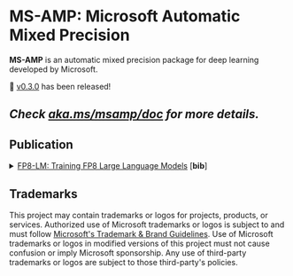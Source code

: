 # MS-AMP: Microsoft Automatic Mixed Precision

__MS-AMP__ is an automatic mixed precision package for deep learning developed by Microsoft.

📢 [v0.3.0](https://github.com/Azure/MS-AMP/releases/tag/v0.3.0) has been released!

## _Check [aka.ms/msamp/doc](https://aka.ms/msamp/doc) for more details._

## Publication

<details>
<summary>
<a href="https://arxiv.org/pdf/2310.18313.pdf">FP8-LM: Training FP8 Large Language Models</a> [<b>bib</b>]
</summary>

```bibtex
@misc{fp8lm,
      title={FP8-LM: Training FP8 Large Language Models},
      author={Houwen Peng and Kan Wu and Yixuan Wei and Guoshuai Zhao and Yuxiang Yang and Ze Liu and Yifan Xiong and Ziyue Yang and Bolin Ni and Jingcheng Hu and Ruihang Li and Miaosen Zhang and Chen Li and Jia Ning and Ruizhe Wang and Zheng Zhang and Shuguang Liu and Joe Chau and Han Hu and Peng Cheng},
      year={2023},
      eprint={2310.18313},
      archivePrefix={arXiv},
      primaryClass={cs.LG}
}
```

</details>

## Trademarks

This project may contain trademarks or logos for projects, products, or services. Authorized use of Microsoft
trademarks or logos is subject to and must follow
[Microsoft's Trademark & Brand Guidelines](https://www.microsoft.com/en-us/legal/intellectualproperty/trademarks/usage/general).
Use of Microsoft trademarks or logos in modified versions of this project must not cause confusion or imply Microsoft sponsorship.
Any use of third-party trademarks or logos are subject to those third-party's policies.
